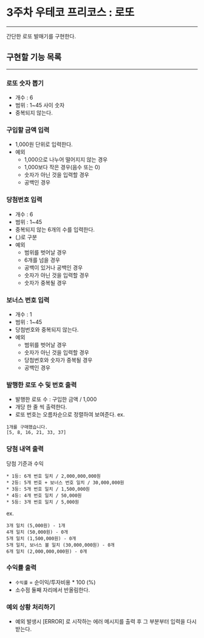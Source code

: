 # 3주차 우테코 프리코스 : 로또
***
간단한 로또 발매기를 구현한다.
## 구현할 기능 목록
***

### 로또 숫자 뽑기
* 개수 : 6
* 범위 : 1~45 사이 숫자
* 중복되지 않는다.

### 구입할 금액 입력
* 1,000원 단위로 입력한다.
* 예외
    * 1,000으로 나누어 떨어지지 않는 경우
    * 1,000보다 작은 경우(음수 또는 0)
    * 숫자가 아닌 것을 입력할 경우
    * 공백인 경우

### 당첨번호 입력
* 개수 : 6
* 범위 : 1~45
* 중복되지 않는 6개의 수를 입력한다.
* (,)로 구분
* 예외
    * 범위를 벗어날 경우
    * 6개를 넘을 경우
    * 공백이 있거나 공백인 경우
    * 숫자가 아닌 것을 입력할 경우
    * 숫자가 중복될 경우

### 보너스 번호 입력
* 개수 : 1
* 범위 : 1~45
* 당첨번호와 중복되지 않는다.
* 예외
    * 범위를 벗어날 경우
    * 숫자가 아닌 것을 입력할 경우
    * 당첨번호와 숫자가 중복될 경우
    * 공백인 경우

### 발행한 로또 수 및 번호 출력
* 발행한 로또 수 : 구입한 금액 / 1,000
* 개당 한 줄 씩 출력한다.
* 로또 번호는 오름차순으로 정렬하여 보여준다.
  ex.
```
1개를 구매했습니다.
[5, 8, 16, 21, 33, 37]
```

### 당첨 내역 출력
당첨 기준과 수익
```
* 1등: 6개 번호 일치 / 2,000,000,000원
* 2등: 5개 번호 + 보너스 번호 일치 / 30,000,000원
* 3등: 5개 번호 일치 / 1,500,000원
* 4등: 4개 번호 일치 / 50,000원
* 5등: 3개 번호 일치 / 5,000원
```

ex.
```
3개 일치 (5,000원) - 1개
4개 일치 (50,000원) - 0개
5개 일치 (1,500,000원) - 0개
5개 일치, 보너스 볼 일치 (30,000,000원) - 0개
6개 일치 (2,000,000,000원) - 0개
```

### 수익률 출력
* `수익률` = 순이익/투자비용 * 100 (%)
* 소수점 둘째 자리에서 반올림한다.

### 예외 상황 처리하기
* 예외 발생시 [ERROR] 로 시작하는 에러 메시지를 출력 후 그 부분부터 입력을 다시 받는다.